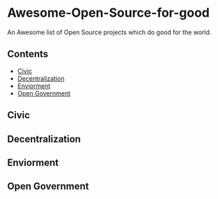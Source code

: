 # Awesome-Open-Source-for-good
An Awesome list of Open Source projects which do good for the world.

## Contents
- [Civic](#civic)
- [Decentralization](#decentralization)
- [Enviorment](#enviorment)
- [Open Government](#open-government)

## Civic

## Decentralization

## Enviorment

## Open Government

